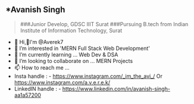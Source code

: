 ## ***Avanish Singh**
>###Junior Develop, GDSC IIIT Surat
>###Pursuing B.tech from Indian Institute of Information Technology, Surat 


- 👋 Hi,🙋‍I'm @Averek7 
- 👀 I’m interested in 'MERN Full Stack Web Development'
- 🌱 I’m currently learning ... Web Dev & DSA
- 💞️ I’m looking to collaborate on ... MERN Projects 
- 📫 How to reach me ...  
- Insta handle : - https://www.instagram.com/_im_the_avi_/   Or   https://www.instagram.com/a.v.e.r.e.k/
- LinkedIN handle : - https://www.linkedin.com/in/avanish-singh-aa1a57200
